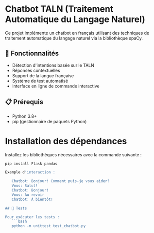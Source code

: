 # Chatbot TALN (Traitement Automatique du Langage Naturel)

Ce projet implémente un chatbot en français utilisant des techniques de traitement automatique du langage naturel via la bibliothèque spaCy.

## 🌟 Fonctionnalités

- Détection d'intentions basée sur le TALN
- Réponses contextuelles
- Support de la langue française
- Système de test automatisé
- Interface en ligne de commande interactive

## 📋 Prérequis

- Python 3.8+
- pip (gestionnaire de paquets Python)


# Installation des dépendances

Installez les bibliothèques nécessaires avec la commande suivante :

```bash
pip install Flask pandas

Exemple d'interaction :

   Chatbot: Bonjour! Comment puis-je vous aider?
   Vous: Salut!
   Chatbot: Bonjour!
   Vous: Au revoir
   Chatbot: À bientôt!

## 🧪 Tests

Pour exécuter les tests :
   ```bash
   python -m unittest test_chatbot.py






   
